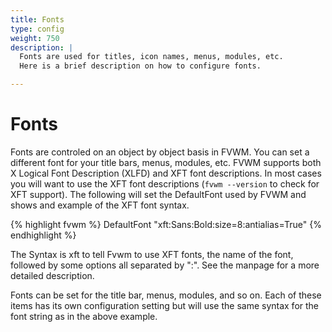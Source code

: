 ```yaml
---
title: Fonts
type: config
weight: 750
description: |
  Fonts are used for titles, icon names, menus, modules, etc.
  Here is a brief description on how to configure fonts.

---
```


# Fonts

Fonts are controled on an object by object basis in FVWM. You can set a different font
for your title bars, menus, modules, etc. FVWM supports both X Logical Font
Description (XLFD) and XFT font descriptions. In most cases you will want to
use the XFT font descriptions (`fvwm --version` to check for XFT support).
The following will set the DefaultFont used by FVWM and shows and example of
the XFT font syntax.


{% highlight fvwm %}
DefaultFont "xft:Sans:Bold:size=8:antialias=True"
{% endhighlight %}

The Syntax is xft to tell Fvwm to use XFT fonts, the name of the font, followed
by some options all separated by ":". See the manpage for a more detailed description.

Fonts can be set for the title bar, menus, modules, and so on. Each of these
items has its own configuration setting but will use the same syntax for
the font string as in the above example.

